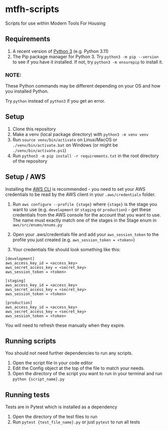 # mtfh-scripts
Scripts for use within Modern Tools For Housing

## Requirements
1. A recent version of [Python 3](https://www.python.org/downloads/) (e.g. Python 3.11)
2. The Pip package manager for Python 3. Try `python3 -m pip --version` to see if you have it installed. If not, try `python3 -m ensurepip` to install it.

### NOTE: 
These Python commands may be different depending on your OS and how you installed Python. 

Try `python` instead of `python3` if you get an error.

## Setup
1. Clone this repository
2. Make a venv (local package directory) with `python3 -m venv venv`
3. Run `source venv/bin/activate` on Linux/MacOS or `./venv/bin/activate.bat` on Windows (or might be `./venv/bin/activate.ps1`)
4. Run `python3 -m pip install -r requirements.txt` in the root directory of the repository

## Setup / AWS
Installing the [AWS CLI](https://docs.aws.amazon.com/cli/latest/userguide/install-cliv2.html) is recommended - 
you need to set your AWS credentials to be read by the AWS client in your `.aws/credentials` folder.
1. Run `aws configure --profile {stage}` where `{stage}` is the stage you want to use 
(e.g. `development` or `staging` or `production`) - get these credentials from the AWS console for the account that you want to use. 
The name must exactly match one of the stages in the Stage enum in `aws/src/enums/enums.py`
2. Open your .aws/credentials file and add your `aws_session_token` to the profile you just created (e.g. `aws_session_token = <token>`)

3. Your credentials file should look something like this:
```
[development]
aws_access_key_id = <access_key>
aws_secret_access_key = <secret_key>
aws_session_token = <token>

[staging]
aws_access_key_id = <access_key>
aws_secret_access_key = <secret_key>
aws_session_token = <token>

[production]
aws_access_key_id = <access_key>
aws_secret_access_key = <secret_key>
aws_session_token = <token>
```
You will need to refresh these manually when they expire.

## Running scripts
You should not need further dependencies to run any scripts.
1. Open the script file in your code editor
2. Edit the Config object at the top of the file to match your needs.
3. Open the directory of the script you want to run in your terminal and run `python {script_name}.py`

## Running tests
Tests are in Pytest which is installed as a dependency
1. Open the directory of the test files to run
2. Run `pytest {test_file_name}.py` or just `pytest` to run all tests
